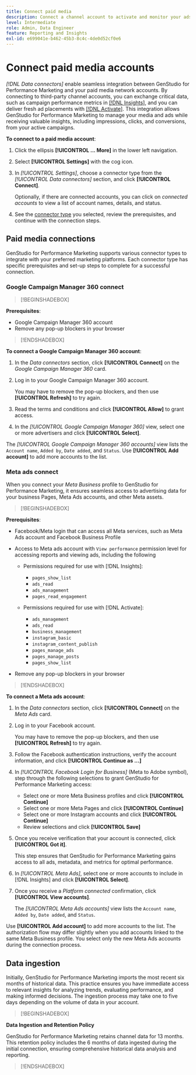 ```yaml
---
title: Connect paid media
description: Connect a channel account to activate and monitor your ads and media with Adobe GenStudio for Performance Marketing.
level: Intermediate
role: Admin, Data Engineer
feature: Reporting and Insights
exl-id: e699041e-b462-45b3-8c4c-4de0d52cf0e6
---
```

# Connect paid media accounts

_[!DNL Data connectors]_ enable seamless integration between GenStudio for Performance Marketing and your paid media network accounts. By connecting to third-party channel accounts, you can exchange critical data, such as campaign performance metrics in [[!DNL Insights]](/help/user-guide/insights/overview.md), and you can deliver fresh ad placements with [[!DNL Activate]](/help/user-guide/activation/overview.md). This integration allows GenStudio for Performance Marketing to manage your media and ads while receiving valuable insights, including impressions, clicks, and conversions, from your active campaigns.

**To connect to a paid media account**:

1. Click the ellipsis **[!UICONTROL ... More]** in the lower left navigation.

1. Select **[!UICONTROL Settings]** with the cog icon.

1. In _[!UICONTROL Settings]_, choose a connector type from the _[!UICONTROL Data connectors]_ section, and click **[!UICONTROL Connect]**.

   Optionally, if there are connected accounts, you can click on _connected accounts_ to view a list of account names, details, and status.

1. See the [connector type](#connector-types) you selected, review the prerequisites, and continue with the connection steps.

## Paid media connections

GenStudio for Performance Marketing supports various connector types to integrate with your preferred marketing platforms. Each connector type has specific prerequisites and set-up steps to complete for a successful connection.

### Google Campaign Manager 360 connect

>[!BEGINSHADEBOX]

**Prerequisites**:

- Google Campaign Manager 360 account
- Remove any pop-up blockers in your browser

>[!ENDSHADEBOX]

**To connect a Google Campaign Manager 360 account**:

1. In the _Data connectors_ section, click **[!UICONTROL Connect]** on the _Google Campaign Manager 360_ card.

1. Log in to your Google Campaign Manager 360 account.

   You may have to remove the pop-up blockers, and then use **[!UICONTROL Refresh]** to try again.

1. Read the terms and conditions and click **[!UICONTROL Allow]** to grant access.

1. In the _[!UICONTROL Google Campaign Manager 360]_ view, select one or more advertisers and click **[!UICONTROL Select]**.

The _[!UICONTROL Google Campaign Manager 360 accounts]_ view lists the `Account name`, `Added by`, `Date added`, and `Status`. Use **[!UICONTROL Add account]** to add more accounts to the list.

### Meta ads connect

When you connect your _Meta Business_ profile to GenStudio for Performance Marketing, it ensures seamless access to advertising data for your business Pages, Meta Ads accounts, and other Meta assets.

>[!BEGINSHADEBOX]

**Prerequisites**:

- Facebook/Meta login that can access all Meta services, such as Meta Ads account and Facebook Business Profile
- Access to Meta ads account with `View performance` permission level for accessing reports and viewing ads, including the following
   - Permissions required for use with [!DNL Insights]:

      - `pages_show_list`
      - `ads_read`
      - `ads_management`
      - `pages_read_engagement`

   - Permissions required for use with [!DNL Activate]:

      - `ads_management`
      - `ads_read`
      - `business_management`
      - `instagram_basic`
      - `instagram_content_publish`
      - `pages_manage_ads`
      - `pages_manage_posts`
      - `pages_show_list`

- Remove any pop-up blockers in your browser

>[!ENDSHADEBOX]

**To connect a Meta ads account**:

1. In the _Data connectors_ section, click **[!UICONTROL Connect]** on the _Meta Ads_ card.

1. Log in to your Facebook account.

   You may have to remove the pop-up blockers, and then use **[!UICONTROL Refresh]** to try again.

1. Follow the Facebook authentication instructions, verify the account information, and click **[!UICONTROL Continue as ...]**

1. In _[!UICONTROL Facebook Login for Business]_ (Meta to Adobe symbol), step through the following selections to grant GenStudio for Performance Marketing access:

   - Select one or more Meta Business profiles and click **[!UICONTROL Continue]**
   - Select one or more Meta Pages and click **[!UICONTROL Continue]**
   - Select one or more Instagram accounts and click **[!UICONTROL Continue]**
   - Review selections and click **[!UICONTROL Save]**

1. Once you receive verification that your account is connected, click **[!UICONTROL Got it]**.

   This step ensures that GenStudio for Performance Marketing gains access to all ads, metadata, and metrics for optimal performance.

1. In _[!UICONTROL Meta Ads]_, select one or more accounts to include in [!DNL Insights] and click **[!UICONTROL Select]**.

1. Once you receive a _Platform connected_ confirmation, click **[!UICONTROL View accounts]**.

   The _[!UICONTROL Meta Ads accounts]_ view lists the `Account name`, `Added by`, `Date added`, and `Status`. 

Use **[!UICONTROL Add account]** to add more accounts to the list. The authorization flow may differ slightly when you add accounts linked to the same Meta Business profile. You select only the new Meta Ads accounts during the connection process.

## Data ingestion

Initially, GenStudio for Performance Marketing imports the most recent six months of historical data. This practice ensures you have immediate access to relevant insights for analyzing trends, evaluating performance, and making informed decisions. The ingestion process may take one to five days depending on the volume of data in your account.

>[!BEGINSHADEBOX]

**Data Ingestion and Retention Policy**

GenStudio for Performance Marketing retains channel data for 13 months. This retention policy includes the 6 months of data ingested during the initial connection, ensuring comprehensive historical data analysis and reporting.

>[!ENDSHADEBOX]
